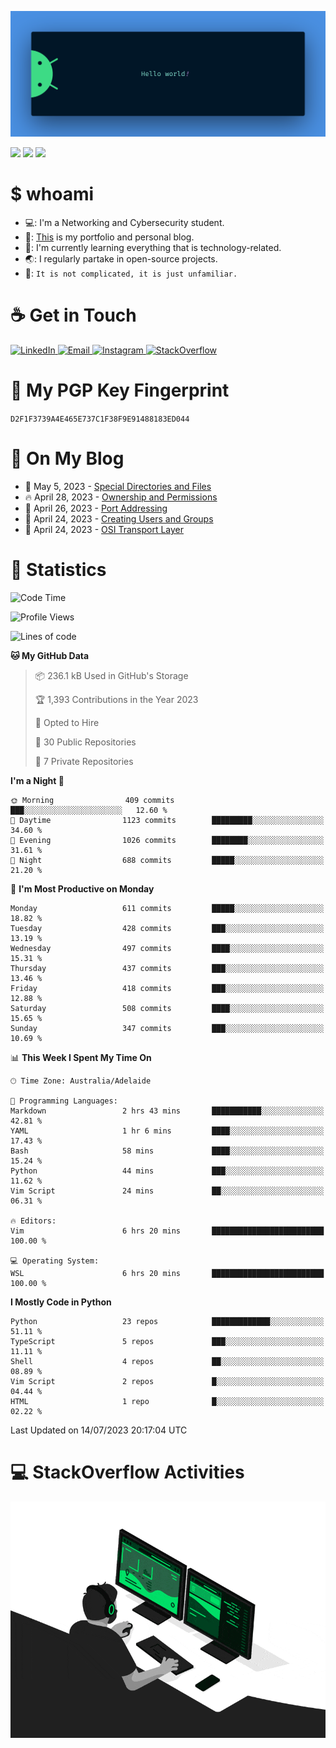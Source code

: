 <p align="center"><img src="assets/banner.png" /></p>

![](https://github.com/tanducmai/tanducmai/actions/workflows/waka-stats.yml/badge.svg)
![](https://github.com/tanducmai/tanducmai/actions/workflows/latest-blogs.yml/badge.svg)
![](https://github.com/tanducmai/tanducmai/actions/workflows/stackoverflow-activities.yml/badge.svg)

# $ whoami

- 💻: I'm a Networking and Cybersecurity student.
- 🔭: [This](https://tanducmai.com/) is my portfolio and personal blog.
- 🌱: I'm currently learning everything that is technology-related.
- 🌏: I regularly partake in open-source projects.
- 💬: `It is not complicated, it is just unfamiliar.`

# :coffee: Get in Touch

<a target="_blank" href="https://www.linkedin.com/in/tanducmai/">
  <img alt="LinkedIn" src="https://img.shields.io/badge/LinkedIn-0077B5?style=for-the-badge&logo=linkedin&logoColor=white" />
</a>
<a target="_blank" href="mailto:henryfromvietnam@gmail.com">
  <img alt="Email" src="https://img.shields.io/badge/Gmail-D14836?style=for-the-badge&logo=gmail&logoColor=white" />
</a>
<a target="_blank" href="https://www.instagram.com/henry.maii/">
  <img alt="Instagram" src="https://img.shields.io/badge/Instagram-E4405F?style=for-the-badge&logo=instagram&logoColor=white" />
</a>
<a target="_blank" href="https://stackoverflow.com/users/16999206/tanducmai">
  <img alt="StackOverflow" src="https://img.shields.io/static/v1?message=Stackoverflow&logo=stackoverflow&label=&color=FE7A16&logoColor=white&labelColor=&style=for-the-badge" />
</a>


# 🔐 My PGP Key Fingerprint

`D2F1F3739A4E465E737C1F38F9E91488183ED044`

# :scroll: On My Blog

<!-- BLOG-POST-LIST:START -->
 - 💯 May 5, 2023 - [Special Directories and Files](https://tanducmai.com/posts/systems-administration/special-directories-and-files/)
 - 🔥 April 28, 2023 - [Ownership and Permissions](https://tanducmai.com/posts/systems-administration/ownership-and-permissions/)
 - 💫 April 26, 2023 - [Port Addressing](https://tanducmai.com/posts/introduction-to-networks/transport-layer/port-addressing/)
 - 🚀 April 24, 2023 - [Creating Users and Groups](https://tanducmai.com/posts/systems-administration/creating-users-and-groups/)
 - 🌮 April 24, 2023 - [OSI Transport Layer](https://tanducmai.com/posts/introduction-to-networks/transport-layer/osi-transport-layer/)<!-- BLOG-POST-LIST:END -->

# 🔢 Statistics

<!--START_SECTION:waka-->
![Code Time](http://img.shields.io/badge/Code%20Time-72%20hrs%2037%20mins-blue)

![Profile Views](http://img.shields.io/badge/Profile%20Views-0-blue)

![Lines of code](https://img.shields.io/badge/From%20Hello%20World%20I%27ve%20Written-9.1%20million%20lines%20of%20code-blue)

**🐱 My GitHub Data** 

> 📦 236.1 kB Used in GitHub's Storage 
 > 
> 🏆 1,393 Contributions in the Year 2023
 > 
> 💼 Opted to Hire
 > 
> 📜 30 Public Repositories 
 > 
> 🔑 7 Private Repositories 
 > 
**I'm a Night 🦉** 

```text
🌞 Morning                409 commits         ███░░░░░░░░░░░░░░░░░░░░░░   12.60 % 
🌆 Daytime                1123 commits        █████████░░░░░░░░░░░░░░░░   34.60 % 
🌃 Evening                1026 commits        ████████░░░░░░░░░░░░░░░░░   31.61 % 
🌙 Night                  688 commits         █████░░░░░░░░░░░░░░░░░░░░   21.20 % 
```
📅 **I'm Most Productive on Monday** 

```text
Monday                   611 commits         █████░░░░░░░░░░░░░░░░░░░░   18.82 % 
Tuesday                  428 commits         ███░░░░░░░░░░░░░░░░░░░░░░   13.19 % 
Wednesday                497 commits         ████░░░░░░░░░░░░░░░░░░░░░   15.31 % 
Thursday                 437 commits         ███░░░░░░░░░░░░░░░░░░░░░░   13.46 % 
Friday                   418 commits         ███░░░░░░░░░░░░░░░░░░░░░░   12.88 % 
Saturday                 508 commits         ████░░░░░░░░░░░░░░░░░░░░░   15.65 % 
Sunday                   347 commits         ███░░░░░░░░░░░░░░░░░░░░░░   10.69 % 
```


📊 **This Week I Spent My Time On** 

```text
🕑︎ Time Zone: Australia/Adelaide

💬 Programming Languages: 
Markdown                 2 hrs 43 mins       ███████████░░░░░░░░░░░░░░   42.81 % 
YAML                     1 hr 6 mins         ████░░░░░░░░░░░░░░░░░░░░░   17.43 % 
Bash                     58 mins             ████░░░░░░░░░░░░░░░░░░░░░   15.24 % 
Python                   44 mins             ███░░░░░░░░░░░░░░░░░░░░░░   11.62 % 
Vim Script               24 mins             ██░░░░░░░░░░░░░░░░░░░░░░░   06.31 % 

🔥 Editors: 
Vim                      6 hrs 20 mins       █████████████████████████   100.00 % 

💻 Operating System: 
WSL                      6 hrs 20 mins       █████████████████████████   100.00 % 
```

**I Mostly Code in Python** 

```text
Python                   23 repos            █████████████░░░░░░░░░░░░   51.11 % 
TypeScript               5 repos             ███░░░░░░░░░░░░░░░░░░░░░░   11.11 % 
Shell                    4 repos             ██░░░░░░░░░░░░░░░░░░░░░░░   08.89 % 
Vim Script               2 repos             █░░░░░░░░░░░░░░░░░░░░░░░░   04.44 % 
HTML                     1 repo              █░░░░░░░░░░░░░░░░░░░░░░░░   02.22 % 
```




 Last Updated on 14/07/2023 20:17:04 UTC
<!--END_SECTION:waka-->

# 💻 StackOverflow Activities

<!-- STACKOVERFLOW:START -->
<!-- STACKOVERFLOW:END -->

<p align="center"><img src="assets/developer.gif" /></p>

